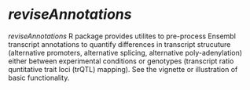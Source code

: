 # _reviseAnnotations_
_reviseAnnotations_ R package provides utilites to pre-process Ensembl transcript annotations to quantify differences in transcript strucuture (alternative promoters, alternative splicing, alternative poly-adenylation) either between experimental conditions or genotypes (transcript ratio quntitative trait loci (trQTL) mapping). See the vignette or illustration of basic functionality.

